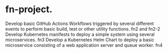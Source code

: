 # fn-project.

Develop basic GitHub Actions Workflows triggered by several different events to perform basic build, test or other utility functions. fn2 and fn2-2
Develop Kubernetes manifests to deploy a simple system using several microservices. fn3
Develop a Kubernetes Helm Chart to deploy a basic microservice consisting of a web application server and queue worker. fn4
